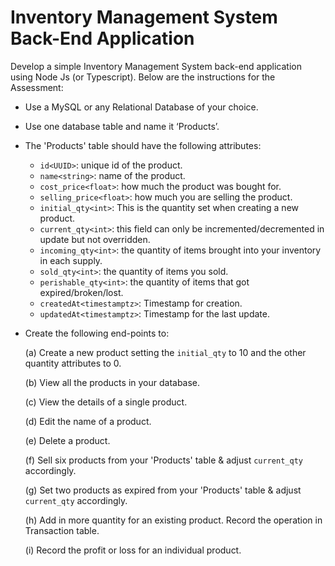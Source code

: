 # Inventory Management System Back-End Application

Develop a simple Inventory Management System back-end application using Node Js (or Typescript). Below are the instructions for the Assessment:

- Use a MySQL or any Relational Database of your choice.

- Use one database table and name it ‘Products’.

- The 'Products' table should have the following attributes:

  - `id<UUID>`: unique id of the product.
  - `name<string>`: name of the product.
  - `cost_price<float>`: how much the product was bought for.
  - `selling_price<float>`: how much you are selling the product.
  - `initial_qty<int>`: This is the quantity set when creating a new product.
  - `current_qty<int>`: this field can only be incremented/decremented in update but not overridden.
  - `incoming_qty<int>`: the quantity of items brought into your inventory in each supply.
  - `sold_qty<int>`: the quantity of items you sold.
  - `perishable_qty<int>`: the quantity of items that got expired/broken/lost.
  - `createdAt<timestamptz>`: Timestamp for creation.
  - `updatedAt<timestamptz>`: Timestamp for the last update.

- Create the following end-points to:

  (a) Create a new product setting the `initial_qty` to 10 and the other quantity attributes to 0.

  (b) View all the products in your database.

  (c) View the details of a single product.

  (d) Edit the name of a product.

  (e) Delete a product.

  (f) Sell six products from your 'Products' table & adjust `current_qty` accordingly.

  (g) Set two products as expired from your 'Products' table & adjust `current_qty` accordingly.

  (h) Add in more quantity for an existing product. Record the operation in Transaction table.

  (i) Record the profit or loss for an individual product.
